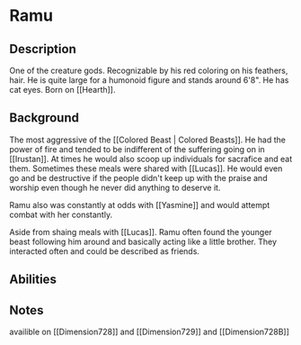 # Ramu

## Description
One of the creature gods. Recognizable by his red coloring on his feathers, hair. He is quite large for a humonoid figure and stands around 6'8". He has cat eyes. Born on [[Hearth]].

## Background
The most aggressive of the [[Colored Beast | Colored Beasts]]. He had the power of fire and tended to be indifferent of the suffering going on in [[Irustan]]. At times he would also scoop up individuals for sacrafice and eat them. Sometimes these meals were shared with [[Lucas]]. He would even go and be destructive if the people didn't keep up with the praise and worship even though he never did anything to deserve it.

Ramu also was constantly at odds with [[Yasmine]] and would attempt combat with her constantly. 

Aside from shaing meals with [[Lucas]]. Ramu often found the younger beast following him around and basically acting like a little brother. They interacted often and could be described as friends. 

## Abilities

## Notes
availible on [[Dimension728]] and [[Dimension729]] and  [[Dimension728B]]
